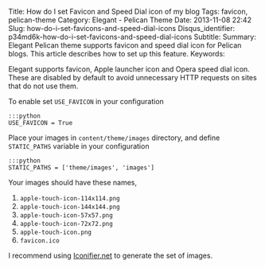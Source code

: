Title: How do I set Favicon and Speed Dial icon of my blog
Tags: favicon, pelican-theme
Category: Elegant - Pelican Theme
Date: 2013-11-08 22:42
Slug: how-do-i-set-favicons-and-speed-dial-icons
Disqus_identifier: p34md6k-how-do-i-set-favicons-and-speed-dial-icons
Subtitle: 
Summary: Elegant Pelican theme supports favicon and speed dial icon for Pelican
    blogs. This article describes how to set up this feature.
Keywords: 

Elegant supports favicon, Apple launcher icon and Opera speed dial icon. These
are disabled by default to avoid unnecessary HTTP requests on sites that do not
use them.

To enable set `USE_FAVICON` in your configuration

    :::python
    USE_FAVICON = True

Place your images in `content/theme/images` directory, and define `STATIC_PATHS`
variable in your configuration

    :::python
    STATIC_PATHS = ['theme/images', 'images']

Your images should have these names,

1. `apple-touch-icon-114x114.png`
1. `apple-touch-icon-144x144.png`
1. `apple-touch-icon-57x57.png`
1. `apple-touch-icon-72x72.png`
1. `apple-touch-icon.png`
1. `favicon.ico`

I recommend using [Iconifier.net](http://iconifier.net/) to generate the set of
images.

